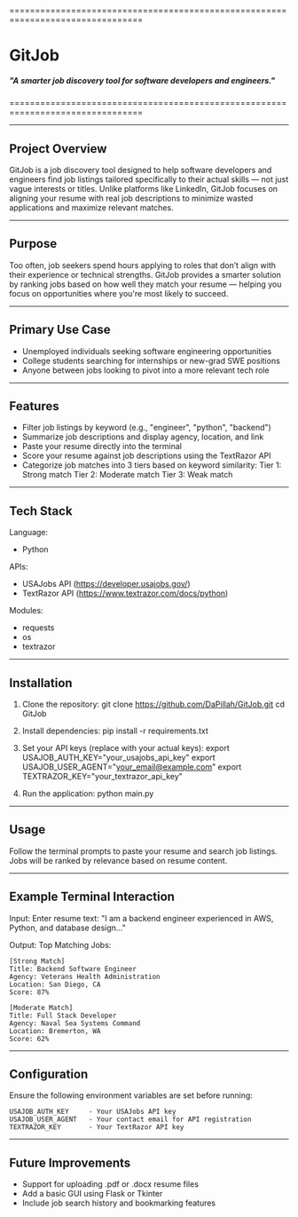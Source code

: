 ================================================================================
# GitJob 
##### "A smarter job discovery tool for software developers and engineers."
================================================================================



--------------------------------------------------------------------------------
Project Overview
--------------------------------------------------------------------------------
GitJob is a job discovery tool designed to help software developers and engineers
find job listings tailored specifically to their actual skills — not just vague
interests or titles. Unlike platforms like LinkedIn, GitJob focuses on aligning
your resume with real job descriptions to minimize wasted applications and 
maximize relevant matches.

--------------------------------------------------------------------------------
Purpose
--------------------------------------------------------------------------------
Too often, job seekers spend hours applying to roles that don’t align with their
experience or technical strengths. GitJob provides a smarter solution by ranking
jobs based on how well they match your resume — helping you focus on opportunities
where you're most likely to succeed.

--------------------------------------------------------------------------------
Primary Use Case
--------------------------------------------------------------------------------
- Unemployed individuals seeking software engineering opportunities
- College students searching for internships or new-grad SWE positions
- Anyone between jobs looking to pivot into a more relevant tech role

--------------------------------------------------------------------------------
Features
--------------------------------------------------------------------------------
- Filter job listings by keyword (e.g., "engineer", "python", "backend")
- Summarize job descriptions and display agency, location, and link
- Paste your resume directly into the terminal
- Score your resume against job descriptions using the TextRazor API
- Categorize job matches into 3 tiers based on keyword similarity:
    Tier 1: Strong match
    Tier 2: Moderate match
    Tier 3: Weak match

--------------------------------------------------------------------------------
Tech Stack
--------------------------------------------------------------------------------
Language:
- Python

APIs:
- USAJobs API (https://developer.usajobs.gov/)
- TextRazor API (https://www.textrazor.com/docs/python)

Modules:
- requests
- os
- textrazor

--------------------------------------------------------------------------------
Installation
--------------------------------------------------------------------------------
1. Clone the repository:
       git clone https://github.com/DaPillah/GitJob.git
       cd GitJob

2. Install dependencies:
       pip install -r requirements.txt

3. Set your API keys (replace with your actual keys):
       export USAJOB_AUTH_KEY="your_usajobs_api_key"
       export USAJOB_USER_AGENT="your_email@example.com"
       export TEXTRAZOR_KEY="your_textrazor_api_key"

4. Run the application:
       python main.py

--------------------------------------------------------------------------------
Usage
--------------------------------------------------------------------------------
Follow the terminal prompts to paste your resume and search job listings.
Jobs will be ranked by relevance based on resume content.

--------------------------------------------------------------------------------
Example Terminal Interaction
--------------------------------------------------------------------------------
Input:
    Enter resume text:
    "I am a backend engineer experienced in AWS, Python, and database design..."

Output:
    Top Matching Jobs:

    [Strong Match]
    Title: Backend Software Engineer
    Agency: Veterans Health Administration
    Location: San Diego, CA
    Score: 87%

    [Moderate Match]
    Title: Full Stack Developer
    Agency: Naval Sea Systems Command
    Location: Bremerton, WA
    Score: 62%

--------------------------------------------------------------------------------
Configuration
--------------------------------------------------------------------------------
Ensure the following environment variables are set before running:

    USAJOB_AUTH_KEY     - Your USAJobs API key
    USAJOB_USER_AGENT   - Your contact email for API registration
    TEXTRAZOR_KEY       - Your TextRazor API key

--------------------------------------------------------------------------------
Future Improvements
--------------------------------------------------------------------------------
- Support for uploading .pdf or .docx resume files
- Add a basic GUI using Flask or Tkinter
- Include job search history and bookmarking features



